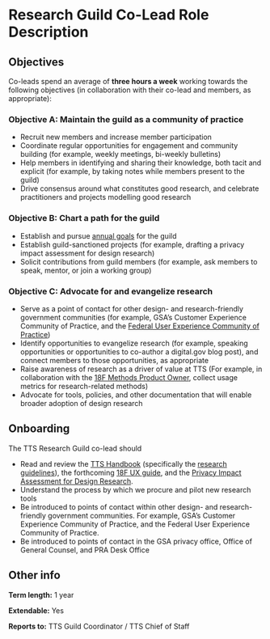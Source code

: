 # Research Guild Co-Lead Role Description


## Objectives

Co-leads spend an average of **three hours a week** working towards the following objectives (in collaboration with their co-lead and members, as appropriate):


### Objective A: Maintain the guild as a community of practice

- Recruit new members and increase member participation
- Coordinate regular opportunities for engagement and community building (for example, weekly meetings, bi-weekly bulletins)
- Help members in identifying and sharing their knowledge, both tacit and explicit (for example, by taking notes while members present to the guild)
- Drive consensus around what constitutes good research, and celebrate practitioners and projects modelling good research


### Objective B: Chart a path for the guild

- Establish and pursue [annual goals](https://github.com/18F/g-research/wiki/TTS-Research-Guild-Objectives-for-2019) for the guild
- Establish guild-sanctioned projects (for example, drafting a privacy impact assessment for design research) 
- Solicit contributions from guild members (for example, ask members to speak, mentor, or join a working group)


### Objective C: Advocate for and evangelize research

- Serve as a point of contact for other design- and research-friendly government communities (for example, GSA’s Customer Experience Community of Practice, and the [Federal User Experience Community of Practice](https://digital.gov/communities/user-experience/))
- Identify opportunities to evangelize research (for example, speaking opportunities or opportunities to co-author a digital.gov blog post), and connect members to those opportunities, as appropriate
- Raise awareness of research as a driver of value at TTS (For example, in collaboration with the [18F Methods Product Owner](https://github.com/18F/methods/blob/staging/PRODUCT_OWNER.md), collect usage metrics for research-related methods)
- Advocate for tools, policies, and other documentation that will enable broader adoption of design research


## Onboarding

The TTS Research Guild co-lead should

- Read and review the [TTS Handbook](https://handbook.18f.gov/) (specifically the [research guidelines](https://handbook.18f.gov/research-guidelines/)), the forthcoming [18F UX guide](https://github.com/18F/ux-guide), and the [Privacy Impact Assessment for Design Research](https://www.gsa.gov/cdnstatic/20181022%20-%20Design%20Research%20PIA_posted%20version.pdf).
- Understand the process by which we procure and pilot new research tools
- Be introduced to points of contact within other design- and research-friendly government communities. For example, GSA’s Customer Experience Community of Practice, and the Federal User Experience Community of Practice.
- Be introduced to points of contact in the GSA privacy office, Office of General Counsel, and PRA Desk Office


## Other info

**Term length:** 1 year

**Extendable:** Yes

**Reports to:** TTS Guild Coordinator / TTS Chief of Staff
